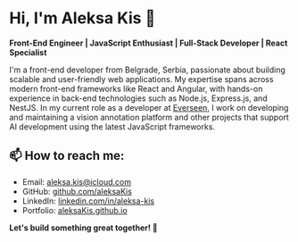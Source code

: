 # Hi, I'm Aleksa Kis 👋

**Front-End Engineer | JavaScript Enthusiast | Full-Stack Developer | React Specialist**

I'm a front-end developer from Belgrade, Serbia, passionate about building scalable and user-friendly web applications. My expertise spans across modern front-end frameworks like React and Angular, with hands-on experience in back-end technologies such as Node.js, Express.js, and NestJS. In my current role as a developer at [Everseen](https://everseen.com), I work on developing and maintaining a vision annotation platform and other projects that support AI development using the latest JavaScript frameworks.

## 📫 How to reach me:
- Email: [aleksa.kis@icloud.com](mailto:aleksa.kis@icloud.com)
- GitHub: [github.com/aleksaKis](https://github.com/aleksaKis)
- LinkedIn: [linkedin.com/in/aleksa-kis](https://www.linkedin.com/in/aleksa-kis)
- Portfolio: [aleksaKis.github.io](https://aleksakis.github.io)

**Let's build something great together! 🚀**
